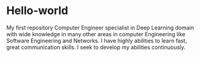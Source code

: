 # Hello-world
My first repository
Computer Engineer specialist in Deep Learning domain with wide knowledge in many other areas in computer Engineering like Software Engineering and Networks. I have highly abilities to learn fast, great communication skills. I seek to develop my abilities continuously.
